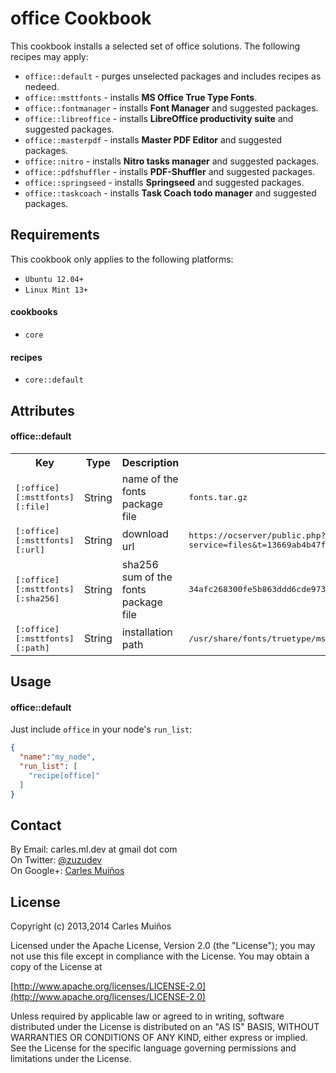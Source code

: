 # office Cookbook

This cookbook installs a selected set of office solutions.
The following recipes may apply:

- `office::default`     - purges unselected packages and includes recipes as nedeed.
- `office::msttfonts`   - installs __MS Office True Type Fonts__.
- `office::fontmanager` - installs __Font Manager__ and suggested packages.
- `office::libreoffice` - installs __LibreOffice productivity suite__ and suggested packages.
- `office::masterpdf`   - installs __Master PDF Editor__ and suggested packages.
- `office::nitro`       - installs __Nitro tasks manager__ and suggested packages.
- `office::pdfshuffler` - installs __PDF-Shuffler__ and suggested packages.
- `office::springseed`  - installs __Springseed__ and suggested packages.
- `office::taskcoach`   - installs __Task Coach todo manager__ and suggested packages.


## Requirements

This cookbook only applies to the following platforms:  
- `Ubuntu 12.04+`
- `Linux Mint 13+`

#### cookbooks
- `core`

#### recipes
- `core::default`


## Attributes

#### office::default
<table>
  <tr>
    <th>Key</th>
    <th>Type</th>
    <th>Description</th>
    <th>Default</th>
  </tr>
  <tr>
    <td><tt>[:office][:msttfonts][:file]</tt></td>
    <td>String</td>
    <td>name of the fonts package file</td>
    <td><tt>fonts.tar.gz</tt></td>
  </tr>
  <tr>
    <td><tt>[:office][:msttfonts][:url]</tt></td>
    <td>String</td>
    <td>download url</td>
    <td><tt>https://ocserver/public.php?service=files&t=13669ab4b47fdf31f729b6f6fc5f016b&download</tt></td>
  </tr>
  <tr>
    <td><tt>[:office][:msttfonts][:sha256]</tt></td>
    <td>String</td>
    <td>sha256 sum of the fonts package file</td>
    <td><tt>34afc268300fe5b863ddd6cde973aba3a87d7512ae92e37e4de891a49faa3465</tt></td>
  </tr>
  <tr>
    <td><tt>[:office][:msttfonts][:path]</tt></td>
    <td>String</td>
    <td>installation path</td>
    <td><tt>/usr/share/fonts/truetype/msttfonts</tt></td>
  </tr>
</table>


## Usage

#### office::default
Just include `office` in your node's `run_list`:

```json
{
  "name":"my_node",
  "run_list": [
    "recipe[office]"
  ]
}
```


## Contact

By Email:   carles.ml.dev at gmail dot com  
On Twitter: [@zuzudev](https://twitter.com/zuzudev)  
On Google+: [Carles Muiños](https://plus.google.com/109480759201585988691)


## License

Copyright (c) 2013,2014 Carles Muiños

Licensed under the Apache License, Version 2.0 (the "License");
you may not use this file except in compliance with the License.
You may obtain a copy of the License at

[http://www.apache.org/licenses/LICENSE-2.0](http://www.apache.org/licenses/LICENSE-2.0)

Unless required by applicable law or agreed to in writing, software
distributed under the License is distributed on an "AS IS" BASIS,
WITHOUT WARRANTIES OR CONDITIONS OF ANY KIND, either express or implied.
See the License for the specific language governing permissions and
limitations under the License.


